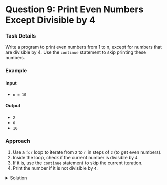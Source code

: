 # Question 9: Print Even Numbers Except Divisible by 4

### Task Details
Write a program to print even numbers from 1 to n, except for numbers that are divisible by 4. Use the `continue` statement to skip printing these numbers.

### Example

#### Input
- `n = 10`

#### Output
- `2`
- `6`
- `10`

### Approach
1. Use a `for` loop to iterate from `2` to `n` in steps of `2` (to get even numbers).
2. Inside the loop, check if the current number is divisible by `4`.
3. If it is, use the `continue` statement to skip the current iteration.
4. Print the number if it is not divisible by `4`.

<details>
  <summary>Solution</summary>

```javascript
function print_output(n) {
    /* Print all even numbers from 1 to n except the ones divisible by 4
       Use the continue statement to leverage this */
    for (var i = 2; i <= n; i += 2) {
        if (i % 4 === 0) {
            continue;
        }
        console.log(i);
    }
}
```
</details>